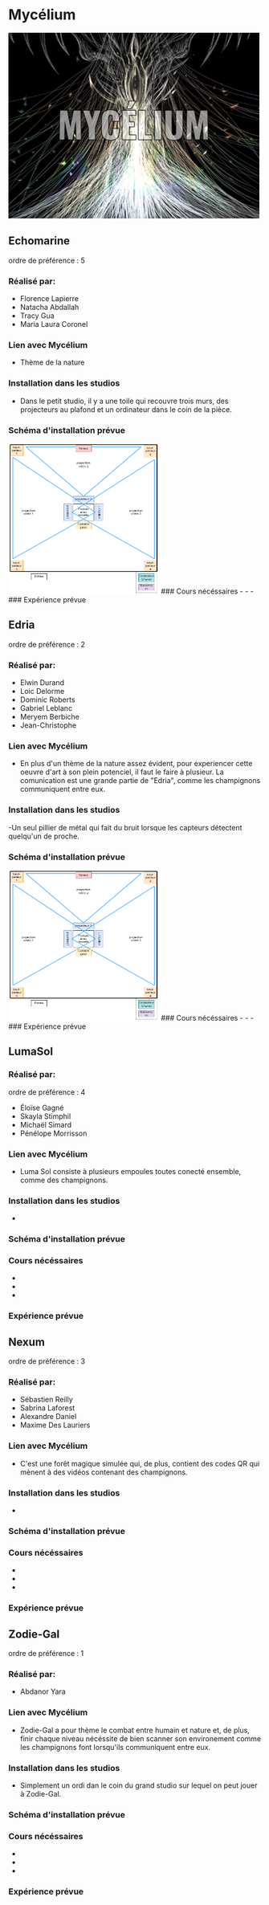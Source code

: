 # Mycélium
<img src="media/titre_mycelium.PNG" width="500" height="370"><br>
## Echomarine 
ordre de préférence : 5
### Réalisé par:
- Florence Lapierre
- Natacha Abdallah
- Tracy Gua
- Maria Laura Coronel
### Lien avec Mycélium
- Thème de la nature
### Installation dans les studios
- Dans le petit studio, il y a une toile qui recouvre trois murs, des projecteurs au plafond et un ordinateur dans le coin de la pièce.
### Schéma d'installation prévue
<img src="media/schema_echomarine.png" width="300" height="300">
### Cours nécéssaires
-
-
-
### Expérience prévue


## Edria
ordre de préférence : 2
### Réalisé par:
- Elwin Durand
- Loic Delorme
- Dominic Roberts
- Gabriel Leblanc
- Meryem Berbiche
- Jean-Christophe
### Lien avec Mycélium
- En plus d'un thème de la nature assez évident, pour experiencer cette oeuvre d'art à son plein potenciel, il faut le faire à plusieur. La comunication est une grande partie de "Edria", comme les champignons communiquent entre eux.
### Installation dans les studios
-Un seul pillier de métal qui fait du bruit lorsque les capteurs détectent quelqu'un de proche.
### Schéma d'installation prévue
<img src="media/schema_echomarine.png" width="300" height="300">
### Cours nécéssaires
-
-
-
### Expérience prévue

## LumaSol
### Réalisé par:
ordre de préférence : 4
- Éloïse Gagné
- Skayla Stimphil
- Michaël Simard
- Pénélope Morrisson
### Lien avec Mycélium
- Luma Sol consiste à plusieurs empoules toutes conecté ensemble, comme des champignons.
### Installation dans les studios
-
### Schéma d'installation prévue

### Cours nécéssaires
-
-
-
### Expérience prévue


## Nexum
ordre de préférence : 3
### Réalisé par:
- Sébastien Reilly
- Sabrina Laforest
- Alexandre Daniel
- Maxime Des Lauriers
### Lien avec Mycélium
- C'est une forêt magique simulée qui, de plus, contient des codes QR qui mènent à des vidéos contenant des champignons.
### Installation dans les studios
-
### Schéma d'installation prévue

### Cours nécéssaires
-
-
-
### Expérience prévue

## Zodie-Gal
ordre de préférence : 1
### Réalisé par:
- Abdanor Yara
### Lien avec Mycélium
- Zodie-Gal a pour thème le combat entre humain et nature et, de plus, finir chaque niveau nécéssite de bien scanner son environement comme les champignons font lorsqu'ils communiquent entre eux.
### Installation dans les studios
- Simplement un ordi dan le coin du grand studio sur lequel on peut jouer à Zodie-Gal.
### Schéma d'installation prévue

### Cours nécéssaires
-
-
-
### Expérience prévue
